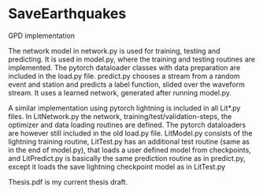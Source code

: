 # SaveEarthquakes
GPD implementation

The network model in network.py is used for training, testing and predicting. 
It is used in model.py, where the training and testing routines are implemented.
The pytorch dataloader classes with data preparation are included in the load.py file.
predict.py chooses a stream from a random event and station and predicts a label function, slided over the waveform stream.
It uses a learned network, generated after running model.py.

A similar implementation using pytorch lightning is included in all Lit*.py files.
In LitNetwork.py the network, training/test/validation-steps, the optimizer and data loading routines are defined. The pytorch dataloaders are however still included in the old load.py file.
LitModel.py consists of the lightning training routine, LitTest.py has an additional test routine (same as in the end of model.py), that loads a user defined model from checkpoints, and LitPredict.py is basically the same prediction routine as in predict.py, except it loads the save lightning checkpoint model as in LitTest.py

Thesis.pdf is my current thesis draft.

